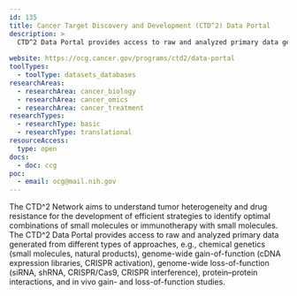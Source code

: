 ```yaml
---
id: 135
title: Cancer Target Discovery and Development (CTD^2) Data Portal
description: >
  CTD^2 Data Portal provides access to raw and analyzed primary data generated from different types of experimental and analytical approaches. 
  
website: https://ocg.cancer.gov/programs/ctd2/data-portal
toolTypes:
  - toolType: datasets_databases
researchAreas:
  - researchArea: cancer_biology
  - researchArea: cancer_omics
  - researchArea: cancer_treatment
researchTypes:
  - researchType: basic
  - researchType: translational
resourceAccess:
  type: open
docs:
  - doc: ccg
poc:
  - email: ocg@mail.nih.gov
---
```

The CTD^2 Network aims to understand tumor heterogeneity and drug resistance for the development of efficient strategies to identify optimal combinations of small molecules or immunotherapy with small molecules. The CTD^2 Data Portal provides access to raw and analyzed primary data generated from different types of approaches, e.g., chemical genetics (small molecules, natural products), genome-wide gain-of-function (cDNA expression libraries, CRISPR activation), genome-wide loss-of-function (siRNA, shRNA, CRISPR/Cas9, CRISPR interference), protein–protein interactions, and in vivo gain- and loss-of-function studies.
